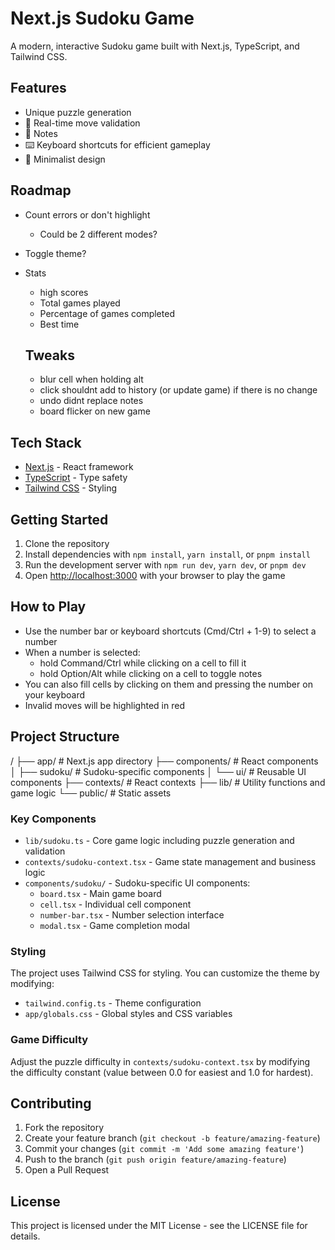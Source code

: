 # Next.js Sudoku Game

A modern, interactive Sudoku game built with Next.js, TypeScript, and Tailwind CSS.

## Features

- Unique puzzle generation
- 🎯 Real-time move validation
- 📝 Notes
- ⌨️ Keyboard shortcuts for efficient gameplay
- 🎨 Minimalist design

## Roadmap

- Count errors or don't highlight
  - Could be 2 different modes?
- Toggle theme?
- Stats
  - high scores
  - Total games played
  - Percentage of games completed
  - Best time

  ## Tweaks

  - blur cell when holding alt
  - click shouldnt add to history (or update game) if there is no change
  - undo didnt replace notes
  - board flicker on new game

## Tech Stack

- [Next.js](https://nextjs.org/) - React framework
- [TypeScript](https://www.typescriptlang.org/) - Type safety
- [Tailwind CSS](https://tailwindcss.com/) - Styling

## Getting Started

1. Clone the repository
2. Install dependencies with `npm install`, `yarn install`, or `pnpm install`
3. Run the development server with `npm run dev`, `yarn dev`, or `pnpm dev`
4. Open [http://localhost:3000](http://localhost:3000) with your browser to play the game

## How to Play

- Use the number bar or keyboard shortcuts (Cmd/Ctrl + 1-9) to select a number
- When a number is selected:
  - hold Command/Ctrl while clicking on a cell to fill it
  - hold Option/Alt while clicking on a cell to toggle notes
- You can also fill cells by clicking on them and pressing the number on your keyboard
- Invalid moves will be highlighted in red

## Project Structure

/
├── app/ # Next.js app directory
├── components/ # React components
│ ├── sudoku/ # Sudoku-specific components
│ └── ui/ # Reusable UI components
├── contexts/ # React contexts
├── lib/ # Utility functions and game logic
└── public/ # Static assets

### Key Components

- `lib/sudoku.ts` - Core game logic including puzzle generation and validation
- `contexts/sudoku-context.tsx` - Game state management and business logic
- `components/sudoku/` - Sudoku-specific UI components:
  - `board.tsx` - Main game board
  - `cell.tsx` - Individual cell component
  - `number-bar.tsx` - Number selection interface
  - `modal.tsx` - Game completion modal

### Styling

The project uses Tailwind CSS for styling. You can customize the theme by modifying:

- `tailwind.config.ts` - Theme configuration
- `app/globals.css` - Global styles and CSS variables

### Game Difficulty

Adjust the puzzle difficulty in `contexts/sudoku-context.tsx` by modifying the difficulty constant (value between 0.0 for easiest and 1.0 for hardest).

## Contributing

1. Fork the repository
2. Create your feature branch (`git checkout -b feature/amazing-feature`)
3. Commit your changes (`git commit -m 'Add some amazing feature'`)
4. Push to the branch (`git push origin feature/amazing-feature`)
5. Open a Pull Request

## License

This project is licensed under the MIT License - see the LICENSE file for details.
